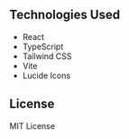 ## Technologies Used

- React
- TypeScript
- Tailwind CSS
- Vite
- Lucide Icons

## License

MIT License